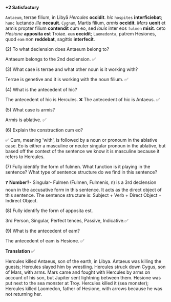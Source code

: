 **+2 Satisfactory**

`Antaeum`, terrae filium, in Libyā *Hercules* **occidit**. *hic* `hospites` **interficiebat**; `hunc` luctando *ille* **necauit**. `Cygnum`, Martis filium, *armis* **occidit**. *Mars* **uenit** et armis propter filium **contendit** cum eo, sed *Iouis* inter eos `fulmen` **misit**. 
ceto *Hesione* **apposita est** Troiae. `eum` **occidit**; `Laomedonta`, patrem Hesiones, quod `eam` non **reddebat**, sagittis **interfecit**.


(2) To what declension does Antaeum belong to?

Antaeum belongs to the 2nd declension.  ✅

(3) What case is terrae and what other noun is it working with?

Terrae is genetive and it is working with the noun filium.  ✅

(4) What is the antecedent of hic?

The antecedent of hic is Hercules. ❌ The antecedent of hic is Antaeus. ✅

(5) What case is armis?

Armis is ablative.  ✅
 
(6) Explain the construction cum eo?

✅ Cum, meaning 'with', is followed by a noun or pronoum in the ablative case. Eo is either a masculine or neuter singular pronoun in the ablative, but based off the context of the sentence we know it is masculine because it refers to Hercules. 

(7) Fully identify the form of fulmen. What function is it playing in the sentence? What type of sentence structure do we find in this sentence?

❓ **Number?**- Singular- Fulmen (Fulmen, Fulmenis, n) is a 3rd declension noun in the accusative form in this sentence. It acts as the direct object of this sentence. The sentence structure is: Subject + Verb + Direct Object + Indirect Object.

(8) Fully identify the form of apposita est.

3rd Person, Singular, Perfect tences, Passive, Indicative.✅

(9) What is the antecedent of eam?

The antecedent of eam is Hesione. ✅

**Translation**  ✅

Hercules killed Antaeus, son of the earth, in Libya. Antaeus was killing the guests; Hercules slayed him by wrestling. Hercules struck down Cygus, son of Mars, with arms. Mars came and fought with Hercules by arms on account of his son, but Jupiter sent lightning between them. Hesione was put next to the sea monster at Troy. Hercules killed it (sea monster); Hercules killed Laomedon, father of Hesione, with arrows because he was not returning her. 
